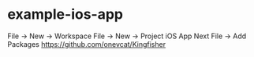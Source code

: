 # example-ios-app

File -> New -> Workspace
File -> New -> Project
iOS App Next
File -> Add Packages
https://github.com/onevcat/Kingfisher
